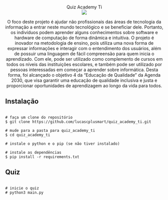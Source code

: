<p align=center>
  <br>Quiz Academy Ti</br> 
  <img src="https://i.imgur.com/m7cLVSJ.png">
  
  
</p>

<p align=center>
O foco deste projeto é ajudar não profissionais das áreas de tecnologia da informação a entrar neste mundo tecnológico e se beneficiar dele. Portanto, os indivíduos podem aprender alguns conhecimentos sobre software e hardware de computação de forma dinâmica e intuitiva.
O projeto é inovador na metodologia de ensino, pois utiliza uma nova forma de expressar informações e interagir com o entendimento dos usuários, além de possuir uma linguagem de fácil compreensão para quem inicia o aprendizado. Com ele, pode ser utilizado como complemento de cursos em todos os níveis das instituições escolares, e também pode ser utilizado por pessoas interessadas em começar a aprender sobre informática.
Desta forma, foi alcançado o objetivo 4 da “Educação de Qualidade” da Agenda 2030, que visa garantir uma educação de qualidade inclusiva e justa e proporcionar oportunidades de aprendizagem ao longo da vida para todos.
</p>


  ## Instalação

```console

# faça um clone do repositório
$ git clone https://github.com/lucascplusmart/quiz_academy_ti.git

# mude para a pasta para quiz_academy_ti
$ cd quiz_academy_ti

# instale o python e o pip (se não tiver instalado)

# instale as dependências
$ pip install -r requirements.txt

```

 ## Quiz
 
 ```console

# inicie o quiz
# python3 main.py

```
